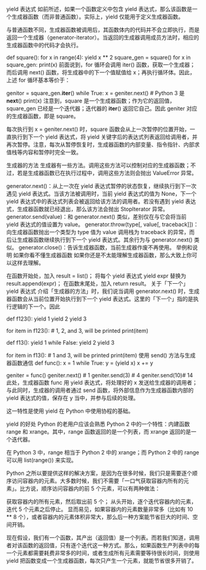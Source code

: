 
yield 表达式
如前所述，如果一个函数定义中包含 yield 表达式，那么该函数是一个生成器函数（而非普通函数）。实际上，yield 仅能用于定义生成器函数。

与普通函数不同，生成器函数被调用后，其函数体内的代码并不会立即执行，而是返回一个生成器（generator-iterator）。当返回的生成器调用成员方法时，相应的生成器函数中的代码才会执行。

def square():
    for x in range(4):
        yield x ** 2
square_gen = square()
for x in square_gen:
    print(x)
前面说到，for 循环会调用 iter() 函数，获取一个生成器；而后调用 next() 函数，将生成器中的下一个值赋值给 x；再执行循环体。因此，上述 for 循环基本等价于：

genitor = square_gen.__iter__()
while True:
    x = geniter.next() # Python 3 是 __next__()
    print(x)
注意到，square 是一个生成器函数；作为它的返回值，square_gen 已经是一个迭代器；迭代器的 __iter__() 返回它自己。因此 geniter 对应的生成器函数，即是 square。

每次执行到 x = geniter.next() 时，square 函数会从上一次暂停的位置开始，一直执行到下一个 yield 表达式，将 yield 关键字后的表达式列表返回给调用者，并再次暂停。注意，每次从暂停恢复时，生成器函数的内部变量、指令指针、内部求值栈等内容和暂停时完全一致。

生成器的方法
生成器有一些方法。调用这些方法可以控制对应的生成器函数；不过，若是生成器函数已在执行过程中，调用这些方法则会抛出 ValueError 异常。

generator.next()：从上一次在 yield 表达式暂停的状态恢复，继续执行到下一次遇见 yield 表达式。当该方法被调用时，当前 yield 表达式的值为 None，下一个 yield 表达式中的表达式列表会被返回给该方法的调用者。若没有遇到 yield 表达式，生成器函数就已经退出，那么该方法会抛出 StopIterator 异常。
generator.send(value)：和 generator.next() 类似，差别仅在与它会将当前 yield 表达式的值设置为 value。
generator.throw(type[, value[, traceback]])：向生成器函数抛出一个类型为 type 值为 value 调用栈为 traceback 的异常，而后让生成器函数继续执行到下一个 yield 表达式。其余行为与 generator.next() 类似。
generator.close()：告诉生成器函数，当前生成器作废不再使用。
举例和说明
如果你看不懂生成器函数
如果你还是不太能理解生成器函数，那么大致上你可以这样去理解。

在函数开始处，加入 result = list()；
将每个 yield 表达式 yield expr 替换为 result.append(expr)；
在函数末尾处，加入 return result。
关于「下一个」yield 表达式
介绍「生成器的方法」时，我们说当调用 generator.next() 时，生成器函数会从当前位置开始执行到下一个 yield 表达式。这里的「下一个」指的是执行逻辑的下一个。因此

def f123():
    yield 1
    yield 2
    yield 3

for item in f123(): # 1, 2, and 3, will be printed
    print(item)

def f13():
    yield 1
    while False:
        yield 2
    yield 3

for item in f13(): # 1 and 3, will be printed
    print(item)
使用 send() 方法与生成器函数通信
def func():
    x = 1
    while True:
        y = (yield x)
        x += y

geniter = func()
geniter.next()  # 1
geniter.send(3) # 4
geniter.send(10)# 14
此处，生成器函数 func 用 yield 表达式，将处理好的 x 发送给生成器的调用者；与此同时，生成器的调用者通过 send 函数，将外部信息作为生成器函数内部的 yield 表达式的值，保存在 y 当中，并参与后续的处理。

这一特性是使用 yield 在 Python 中使用协程的基础。

yield 的好处
Python 的老用户应该会熟悉 Python 2 中的一个特性：内建函数 range 和 xrange。其中，range 函数返回的是一个列表，而 xrange 返回的是一个迭代器。

在 Python 3 中，range 相当于 Python 2 中的 xrange；而 Python 2 中的 range 可以用 list(range()) 来实现。

Python 之所以要提供这样的解决方案，是因为在很多时候，我们只是需要逐个顺序访问容器内的元素。大多数时候，我们不需要「一口气获取容器内所有的元素」。比方说，顺序访问容器内的前 5 个元素，可以有两种做法：

获取容器内的所有元素，然后取出前 5 个；
从头开始，逐个迭代容器内的元素，迭代 5 个元素之后停止。
显而易见，如果容器内的元素数量非常多（比如有 10 ** 8 个），或者容器内的元素体积非常大，那么后一种方案能节省巨大的时间、空间开销。

现在假设，我们有一个函数，其产出（返回值）是一个列表。而若我们知道，调用者对该函数的返回值，只有逐个迭代这一种方式。那么，如果函数生产列表中的每一个元素都需要耗费非常多的时间，或者生成所有元素需要等待很长时间，则使用 yield 把函数变成一个生成器函数，每次只产生一个元素，就能节省很多开销了。
